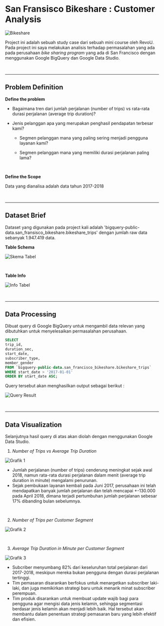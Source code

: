 # **San Fransisco Bikeshare : Customer Analysis**

![Bikeshare](https://user-images.githubusercontent.com/101962147/161291601-927db25c-b203-49c1-a3e9-6d9442d25f49.jpg)

Project ini adalah sebuah study case dari sebuah mini course oleh RevoU. Pada project ini saya melakukan analisis terhadap permasalahan yang ada pada perusahaan _bike sharing program_ yang ada di San Francisco dengan menggunakan Google BigQuery dan Google Data Studio.

<br/>

<hr>

## **Problem Definition**
**Define the problem**

- Bagaimana tren dari jumlah perjalanan (number of trips) vs rata-rata durasi perjalanan (average trip duration)?

- Jenis pelanggan apa yang merupakan penghasil pendapatan terbesar kami?

  - Segmen pelanggan mana yang paling sering menjadi pengguna layanan kami?

  - Segmen pelanggan mana yang memiliki durasi perjalanan paling lama?


<br/>

**Define the Scope**

Data yang dianalisa adalah data tahun 2017-2018

<br/>

<hr>

## **Dataset Brief**

Dataset yang digunakan pada project kali adalah 'bigquery-public-data.san_fransisco_bikeshare.bikeshare_trips' dengan jumlah raw data sebanyak 1.947.419 data.

**Table Schema**

![Skema Tabel](https://user-images.githubusercontent.com/101962147/161291832-248c806f-604e-4d74-952b-5756a762e5ff.png)

<br/>

**Table Info**

![Info Tabel](https://user-images.githubusercontent.com/101962147/161342124-12066009-ac9a-4ac8-89de-f6cb238e9f75.png)

<br/>

<hr>

## **Data Processing**

Dibuat query di Google BigQuery untuk mengambil data relevan yang dibutuhkan untuk menyelesaikan permasalahan perusahaan.

```SQL
SELECT 
trip_id,
duration_sec, 
start_date,
subscriber_type,
member_gender 
FROM `bigquery-public-data.san_francisco_bikeshare.bikeshare_trips` 
WHERE start_date > '2017-01-01'
ORDER BY start_date ASC;
```

Query tersebut akan menghasilkan output sebagai berikut :

![Query Result](https://user-images.githubusercontent.com/101962147/161292181-87c1da69-b244-42d1-97a6-90ca777f8379.png)

<Br/>

<Hr>

## **Data Visualization**
Selanjutnya hasil query di atas akan diolah dengan menggunakan Google Data Studio.

1. _Number of Trips vs Average Trip Duration_

![Grafik 1](https://user-images.githubusercontent.com/101962147/161293046-a5f1a55f-8a40-41ec-ab10-7fef936052d2.png)

- Jumlah perjalanan (number of trips) cenderung meningkat sejak awal 2018, namun rata-rata durasi perjalanan dalam menit (average trip duration in minute) mengalami penurunan.
- Sejak pembukaan layanan kembali pada Juni 2017, perusahaan ini telah mendapatkan banyak jumlah perjalanan dan telah mencapai +-130.000 pada April 2018, dimana terjadi pertumbuhan jumlah perjalanan sebesar 17% dibanding bulan sebelumnya.

<Br>

2. _Number of Trips per Customer Segment_

![Grafik 2](https://user-images.githubusercontent.com/101962147/161293100-26c02cc3-6f0b-4665-9bec-e81e949120b1.png)


<Br/>

3. _Average Trip Duration in Minute per Customer Segment_

![Grafik 3](https://user-images.githubusercontent.com/101962147/161293149-12afe616-83a9-4bbc-b07e-c1191c5a6df0.png)

- Subcriber menyumbang 82% dari keseluruhan total perjalanan dari 2017-2018, meskipun mereka bukan pengguna dengan durasi perjalanan tertinggi.
- Tim pemasaran disarankan berfokus untuk menargetkan subscriber laki-laki, dan juga memikirkan strategi baru untuk menarik minat subscriber perempuan.
- Tim produk disarankan untuk membuat update wajib bagi para pengguna agar mengisi data jenis kelamin, sehingga segmentasi berdasar jenis kelamin akan menjadi lebih baik. Hal tersebut akan membantu dalam penentuan strategi pemasaran baru yang lebih efektif dan efisien.
